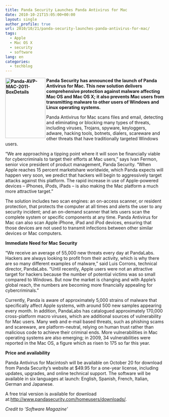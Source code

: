 ```yaml
---
title: Panda Security Launches Panda Antivirus for Mac
date: 2010-10-21T15:05:00+00:00
layout: single
author_profile: true
url: 2010/10/21/panda-security-launches-panda-antivirus-for-mac/
tags:
  - Apple
  - Mac OS X
  - security
  - software
lang: en
categories: 
  - techblog
---
```

**[<img title="Panda-AVP-MAC-2011-BoxDetails" border="0" alt="Panda-AVP-MAC-2011-BoxDetails" align="left" src="http://lh3.ggpht.com/_vaUVXcmC3OI/TMBPmvg0pGI/AAAAAAAAC0g/szOu8LB9NVg/Panda-AVP-MAC-2011-BoxDetails_thumb%5B6%5D.gif?imgmax=800" width="127" height="191" />](http://lh3.ggpht.com/_vaUVXcmC3OI/TMBPk3kX-yI/AAAAAAAAC0Y/2tBbSF7BVOw/s1600-h/Panda-AVP-MAC-2011-BoxDetails%5B10%5D.gif)Panda Security has announced the launch of Panda Antivirus for Mac. This new solution delivers comprehensive protection against malware affecting Mac OS and Mac OS X; it also prevents Mac users from transmitting malware to other users of Windows and Linux operating systems.**

Panda Antivirus for Mac scans files and email, detecting and eliminating or blocking many types of threats, including viruses, Trojans, spyware, keyloggers, adware, hacking tools, botnets, dialers, scareware and other threats that have traditionally targeted Windows users.

“We are approaching a tipping point where it will soon be financially viable for cybercriminals to target their efforts at Mac users,” says Ivan Fermon, senior vice president of product management, Panda Security. “When Apple reaches 15 percent marketshare worldwide, which Panda expects will happen very soon, we predict that hackers will begin to aggressively target attacks against this platform. The rapid increase in use of Apple-powered devices – iPhones, iPods, iPads – is also making the Mac platform a much more attractive target.”

The solution includes two scan engines: an on-access scanner, or resident protection, that protects the computer at all times and alerts the user to any security incident; and an on-demand scanner that lets users scan the complete system or specific components at any time. Panda Antivirus for Mac can also scan Apple iPhone, iPad and iPod devices, ensuring that those devices are not used to transmit infections between other similar devices or Mac computers.

**Immediate Need for Mac Security**

“We receive an average of 55,000 new threats every day at PandaLabs. Hackers are always looking to profit from their activity, which is why there are so many different examples of malware,” said Luis Corrons, technical director, PandaLabs. “Until recently, Apple users were not an attractive target for hackers because the number of potential victims was so small compared to Windows. But now the market is changing and with Apple’s global reach, the numbers are becoming more financially appealing for cybercriminals.”

Currently, Panda is aware of approximately 5,000 strains of malware that specifically affect Apple systems, with around 500 new samples appearing every month. In addition, PandaLabs has catalogued approximately 170,000 cross-platform macro viruses, which are additional sources of vulnerability for Mac users. Many web and e-mail based threats, such as phishing scams and scareware, are platform-neutral, relying on human trust rather than malicious code to achieve their criminal ends. More vulnerabilities in Mac operating systems are also emerging; in 2009, 34 vulnerabilities were reported in the Mac OS, a figure which as risen to 175 so far this year.

**Price and availability**

Panda Antivirus for Macintosh will be available on October 20 for download from Panda Security’s website at $49.95 for a one-year license, including updates, upgrades, and online technical support. The software will be available in six languages at launch: English, Spanish, French, Italian, German and Japanese.

A free trial version is available for download at:<http://www.pandasecurity.com/homeusers/downloads/>.

_Credit to ‘Software Magazine’_